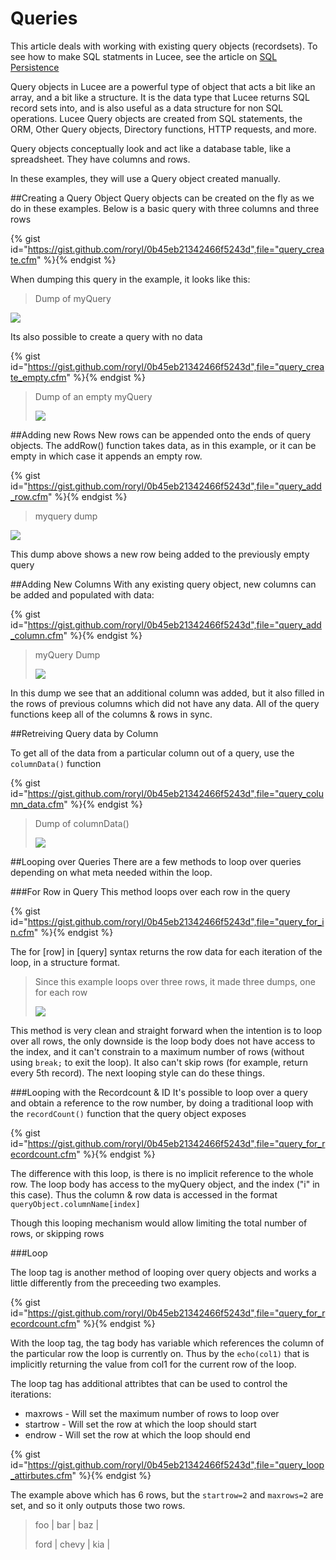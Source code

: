# Queries

This article deals with working with existing query objects (recordsets). To see how to make SQL statments in Lucee, see the article on [SQL Persistence](https://rorylaitila.gitbooks.io/lucee/content/sqlrdbms.html)

Query objects in Lucee are a powerful type of object that acts a bit like an array, and a bit like a structure. It is the data type that Lucee returns SQL record sets into, and is also useful as a data structure for non SQL operations. Lucee Query objects are created from SQL statements, the ORM, Other Query objects, Directory functions, HTTP requests, and more. 

Query objects conceptually look and act like a database table, like a spreadsheet. They have columns and rows.

In these examples, they will use a Query object created manually.

##Creating a Query Object
Query objects can be created on the fly as we do in these examples. Below is a basic query with three columns and three rows

{% gist id="https://gist.github.com/roryl/0b45eb21342466f5243d",file="query_create.cfm" %}{% endgist %}

When dumping this query in the example, it looks like this:

>Dump of myQuery
>
![](query_create.png)

Its also possible to create a query with no data

{% gist id="https://gist.github.com/roryl/0b45eb21342466f5243d",file="query_create_empty.cfm" %}{% endgist %}

>Dump of an empty myQuery
>
>![](query_create_empty.png)

##Adding new Rows
New rows can be appended onto the ends of query objects. The addRow() function takes data, as in this example, or it can be empty in which case it appends an empty row.

{% gist id="https://gist.github.com/roryl/0b45eb21342466f5243d",file="query_add_row.cfm" %}{% endgist %}

>myquery dump
>
![](query_add_row.png)

This dump above shows a new row being added to the previously empty query


##Adding New Columns
With any existing query object, new columns can be added and populated with data:

{% gist id="https://gist.github.com/roryl/0b45eb21342466f5243d",file="query_add_column.cfm" %}{% endgist %}

> myQuery Dump
> 
> ![](query_add_column.png)

In this dump we see that an additional column was added, but it also filled in the rows of previous columns which did not have any data. All of the query functions keep all of the columns & rows in sync.

##Retreiving Query data by Column

To get all of the data from a particular column out of a query, use the `columnData()` function

{% gist id="https://gist.github.com/roryl/0b45eb21342466f5243d",file="query_column_data.cfm" %}{% endgist %}

>Dump of columnData()
>
>![](query_column_data.png)


##Looping over Queries
There are a few methods to loop over queries depending on what meta needed within the loop.

###For Row in Query
This method loops over each row in the query

{% gist id="https://gist.github.com/roryl/0b45eb21342466f5243d",file="query_for_in.cfm" %}{% endgist %}

The for [row] in [query] syntax returns the row data for each iteration of the loop, in a structure format. 

>Since this example loops over three rows, it made three dumps, one for each row
>
>![](query_for_in.png)

This method is very clean and straight forward when the intention is to loop over all rows, the only downside is the loop body does not have access to the index, and it can't constrain to a maximum number of rows (without using `break;` to exit the loop). It also can't skip rows (for example, return every 5th record). The next looping style can do these things. 

###Looping with the Recordcount & ID
It's possible to loop over a query and obtain a reference to the row number, by doing a traditional loop with the `recordCount()` function that the query object exposes

{% gist id="https://gist.github.com/roryl/0b45eb21342466f5243d",file="query_for_recordcount.cfm" %}{% endgist %}

The difference with this loop, is there is no implicit reference to the whole row. The loop body has access to the myQuery object, and the index ("i" in this case). Thus the column & row data is accessed in the format `queryObject.columnName[index]`

Though this looping mechanism would allow limiting the total number of rows, or skipping rows



###Loop

The loop tag is another method of looping over query objects and works a little differently from the preceeding two examples. 

{% gist id="https://gist.github.com/roryl/0b45eb21342466f5243d",file="query_for_recordcount.cfm" %}{% endgist %}

With the loop tag, the tag body has variable which references the column of the particular row the loop is currently on. Thus by the `echo(col1)` that is implicitly returning the value from col1 for the current row of the loop. 

The loop tag has additional attribtes that can be used to control the iterations:

* maxrows - Will set the maximum number of rows to loop over
* startrow - Will set the row at which the loop should start
* endrow - Will set the row at which the loop should end

{% gist id="https://gist.github.com/roryl/0b45eb21342466f5243d",file="query_loop_attirbutes.cfm" %}{% endgist %}

The example above which has 6 rows, but the  `startrow=2` and `maxrows=2` are set, and so it only outputs those two rows.

>foo | bar | baz | 
>
>ford | chevy | kia | 
